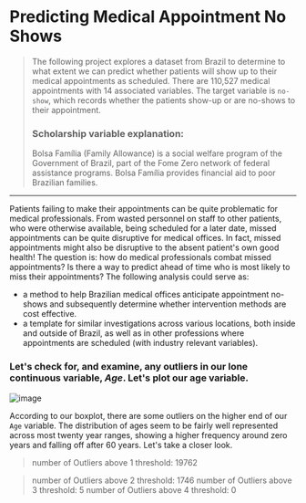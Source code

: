 # Predicting Medical Appointment No Shows

>The following project explores a dataset from Brazil to determine to what extent we can predict whether patients will show up to their medical appointments as scheduled. There are 110,527 medical appointments with 14 associated variables. The target variable is ``no-show``, which records whether the patients show-up or are no-shows to their appointment.
> ### Scholarship variable explanation:
> Bolsa Família (Family Allowance) is a social welfare program of the Government of Brazil, part of the Fome Zero network of federal assistance programs. Bolsa Família provides financial aid to poor Brazilian families.
***
Patients failing to make their appointments can be quite problematic for medical professionals. From wasted personnel on staff to other patients, who were otherwise available, being scheduled for a later date, missed appointments can be quite disruptive for medical offices. In fact, missed appointments might also be disruptive to the absent patient's own good health! The question is: how do medical professionals combat missed appointments? Is there a way to predict ahead of time who is most likely to miss their appointments? The following analysis could serve as:
+ a method to help Brazilian medical offices anticipate appointment no-shows and subsequently determine whether intervention methods are cost effective.
+ a template for similar investigations across various locations, both inside and outside of Brazil, as well as in other professions where appointments are scheduled (with industry relevant variables).

### Let's check for, and examine, any outliers in our lone continuous variable, $Age$. Let's plot our age variable.

![image](https://user-images.githubusercontent.com/42311832/98757522-f2724980-2389-11eb-9e17-31bc1b57edd3.png)

According to our boxplot, there are some outliers on the higher end of our ``Age`` variable. The distribution of ages seem to be fairly well represented across most twenty year ranges, showing a higher frequency around zero years and falling off after 60 years. Let's take a closer look.

> number of Outliers above 1 threshold: 19762

> number of Outliers above 2 threshold: 1746
number of Outliers above 3 threshold: 5
number of Outliers above 4 threshold: 0
